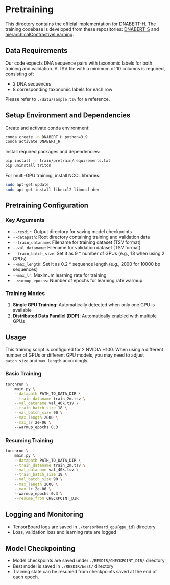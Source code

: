 # Pretraining

This directory contains the official implementation for DNABERT-H. The training codebase is developed from these repositories: [DNABERT_S](https://github.com/MAGICS-LAB/DNABERT_S) and [hierarchicalContrastiveLearning](hierarchicalContrastiveLearning).

## Data Requirements

Our code expects DNA sequence pairs with taxonomic labels for both training and validation. A TSV file with a minimum of 10 columns is required, consisting of:
- 2 DNA sequences 
- 8 corresponding taxonomic labels for each row

Please refer to `./data/sample.tsv` for a reference.

## Setup Environment and Dependencies

Create and activate conda environment:
```bash
conda create -n DNABERT_H python=3.9
conda activate DNABERT_H
```

Install required packages and dependencies:
```bash
pip install -r train/pretrain/requirements.txt
pip uninstall triton 
```

For multi-GPU training, install NCCL libraries:
```bash
sudo apt-get update
sudo apt-get install libnccl2 libnccl-dev
```

## Pretraining Configuration

### Key Arguments

- `--resdir`: Output directory for saving model checkpoints
- `--datapath`: Root directory containing training and validation data
- `--train_dataname`: Filename for training dataset (TSV format)
- `--val_dataname`: Filename for validation dataset (TSV format)
- `--train_batch_size`: Set it as 9 * number of GPUs (e.g., 18 when using 2 GPUs)
- `--max_length`: Set it as 0.2 * sequence length (e.g., 2000 for 10000 bp sequences)
- `--max_lr`: Maximum learning rate for training
- `--warmup_epochs`: Number of epochs for learning rate warmup

### Training Modes

1. **Single GPU Training**: Automatically detected when only one GPU is available
2. **Distributed Data Parallel (DDP)**: Automatically enabled with multiple GPUs

## Usage

This training script is configured for 2 NVIDIA H100. When using a different number of GPUs or different GPU models, you may need to adjust `batch_size` and `max_length` accordingly.

### Basic Training

```bash
torchrun \
    main.py \
    --datapath PATH_TO_DATA_DIR \
    --train_dataname train_2m.tsv \
    --val_dataname val_40k.tsv \
    --train_batch_size 18 \
    --val_batch_size 90 \
    --max_length 2000 \
    --max_lr 2e-06 \ 
    --warmup_epochs 0.3
```

### Resuming Training

```bash
torchrun \
    main.py \
    --datapath PATH_TO_DATA_DIR \
    --train_dataname train_2m.tsv \
    --val_dataname val_40k.tsv \
    --train_batch_size 18 \
    --val_batch_size 90 \
    --max_length 2000 \
    --max_lr 2e-06 \ 
    --warmup_epochs 0.3 \
    --resume_from CHECKPOINT_DIR
```

## Logging and Monitoring

- TensorBoard logs are saved in `./tensorboard_gpu{gpu_id}` directory
- Loss, validation loss and learning rate are logged

## Model Checkpointing

- Model checkpoints are saved under `./RESDIR/CHECKPOINT_DIR/` directory
- Best model is saved in `./RESDIR/best/` directory
- Training state can be resumed from checkpoints saved at the end of each epoch.




